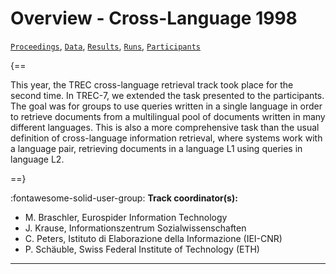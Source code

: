 # Overview - Cross-Language 1998

[`Proceedings`](./proceedings.md), [`Data`](./data.md), [`Results`](./results.md), [`Runs`](./runs.md), [`Participants`](./participants.md)

{==

This year, the TREC cross-language retrieval track took place for the second time. In TREC-7, we extended the task presented to the participants. The goal was for groups to use queries written in a single language in order to retrieve documents from a multilingual pool of documents written in many different languages. This is also a more comprehensive task than the usual definition of cross-language information retrieval, where systems work with a language pair, retrieving documents in a language L1 using queries in language L2.

==}

:fontawesome-solid-user-group: **Track coordinator(s):**

- M. Braschler, Eurospider Information Technology 
- J. Krause, Informationszentrum Sozialwissenschaften 
- C. Peters, Istituto di Elaborazione della Informazione (IEI-CNR) 
- P. Schäuble, Swiss Federal Institute of Technology (ETH) 



---

